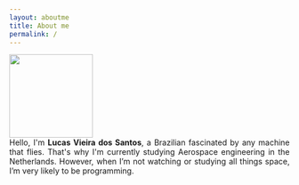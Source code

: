 ```yaml
---
layout: aboutme
title: About me
permalink: /
---
```


<link rel="stylesheet" href="https://cdnjs.cloudflare.com/ajax/libs/font-awesome/4.7.0/css/font-awesome.min.css">
<link rel="stylesheet" href="/assets/css/styles.css">
<script type="text/javascript" src="assets/js/script-aboutme.js"></script>
<style>

</style>

<div class="container">
  
  <div class="row d-flex justify-content-center">
    <div class="col-12  p-0 " >
      <div class='row d-flex justify-content-center mt-2 '>
        <img src="/assets/images/me.jpg" alt=""  style="width:150px;height: 150px">
      </div>
    </div>
  </div>
  
  <div class="row mt-3 d-flex justify-content-center">
    <div class="col-12 " style=' text-align: justify;' >
      Hello, I'm <b>Lucas Vieira dos Santos</b>, a Brazilian fascinated by any machine that flies. That's why I'm currently studying Aerospace engineering in the Netherlands. However, when I’m not watching or studying all things space, I’m very likely to be programming.
      <!-- With Python, my go-to language, I've worked on many types of projects, such as engineering design, game development, and the creation of web applications. At the moment, I’m focusing on data science and how to use Python for Machine Learning. -->
    </div>
  </div>
  
  <div class="row mt-3 d-flex justify-content-center">
    <div class="col-12 col-lg-6 p-0" >
      <div class='row  SocialLink d-flex justify-content-around px-5 mx-1'>
        <a  href="mailto:lucas6eng@gmail.com" title="Email" target="\_blank" ><i class="fa fa-envelope fa-2x" aria-hidden="true"></i></a>
        <a  href="https://www.linkedin.com/in/lucasvsantos/" title="LinkedIn" target="\_blank" ><i class="fa fa-linkedin fa-2x" aria-hidden="true"></i></a>
        <a  href="https://github.com/iamlucassantos" title="GitHub" target="\_blank"><i class="fa fa-github fa-2x" aria-hidden="true"></i></a>
        <a  href="https://lucas6eng.myportfolio.com/" title="Behance" target="\_blank"><i class="fa fa-behance fa-2x" aria-hidden="true"></i></a>
        <a  href="{{ site.url }}/download/LucasSantosCV.pdf" title="Resume" target="\_blank"><i class="fa fa-briefcase fa-2x" aria-hidden="true"></i></a>
      </div>
    </div>
  </div>
</div>

<!-- {% for member in site.data.cv.experience %}
  {{ member.name }}
{% endfor %} -->

 <div class='container' id='new_cv'>
    

    
    
  </div>

<div id='cv' class="pt-4 mt-4" style="display: none;">


 


  <div class="container">
    <h1>Education</h1>

    {% for member in site.data.cv.education %}
    
    <div class="col-12 p-4 mb-3 bg-light rounded">
      <div class="row mb-1"> 
        <div class="col-8">
          <h3 class="p-0 m-0">{{ member.name }}</h3>
        </div>
        <div class="col-4 text-right ">
          <div class="mt-2">{{ member.date }}</div>
        </div>
      
      </div>

      <h5 class="mb-3 text-muted">{{ member.place }}{% if member.gpa %},<em class='small'> GPA {{ member.gpa }}</em>{% endif %}
      </h5>
      
      <ul>
        {% for item in member.description %}
          <li>{{ item }}</li>
        {% endfor %}
      </ul>
    </div>


    {% endfor %}
  </div>
  
  
  <div class="container mt-4">
    <h1>Experience</h1>

    {% for member in site.data.cv.experience %}
    
    <div class="col-12 p-4 mb-3 bg-light rounded">
      <div class="row mb-1"> 
        <div class="col-8">
          <h3 class="p-0 m-0">{{ member.name }}</h3>
        </div>
        <div class="col-4 text-right ">
          <div class="mt-2">{{ member.date }}</div>
        </div>
      
      </div>

      <h5 class="mb-3 text-muted">{{ member.place }}</h5>
      
      <ul>
        {% for item in member.description %}
          <li>{{ item }}</li>
        {% endfor %}
      </ul>
    </div>

    {% endfor %}
  </div>
  
  <div class='container SocialLink mb-4'>
    <div class="row d-flex justify-content-center" >
      <i  class="showmore fa fa-chevron-up fa-2x" aria-hidden="true" onclick="toggle_less()"></i>
    </div>
  </div>
  
</div>

<div class='container SocialLink mb-4' id='showmoreCont' style="display: inline">
  <div class=" row mt-3 d-flex justify-content-center"  >
    <i class="showmore fa fa-chevron-down fa-2x" aria-hidden="true" onclick="toggle_more()"></i>
  </div>
</div>
